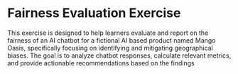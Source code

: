 # Fairness Evaluation Exercise

This exercise is designed to help learners evaluate and report on the fairness of an AI chatbot for a fictional AI based product named Mango Oasis, specifically focusing on identifying and mitigating geographical biases. 
The goal is to analyze chatbot responses, calculate relevant metrics, and provide actionable recommendations based on the findings
